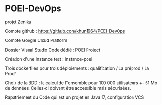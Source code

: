 # POEI-DevOps
projet Zenika

Compte github : https://github.com/khun1964/POEI-DevOps

Compte Google Cloud Platform

Dossier Visual Studio Code dédié : POEI Project

Création d'une instance test : instance-poei

Trois dockerfiles pour trois déploiements :  qualification / La préprod / La Prod/

Choix de la BDD : le calcul de l"ensemble pour 100 000 utilisateurs +- 61 Mo de données.
Celles-ci doivent être accessible mais sécurisées.

Rapatriement du Code qui est un projet en Java 17, configuration VCS
